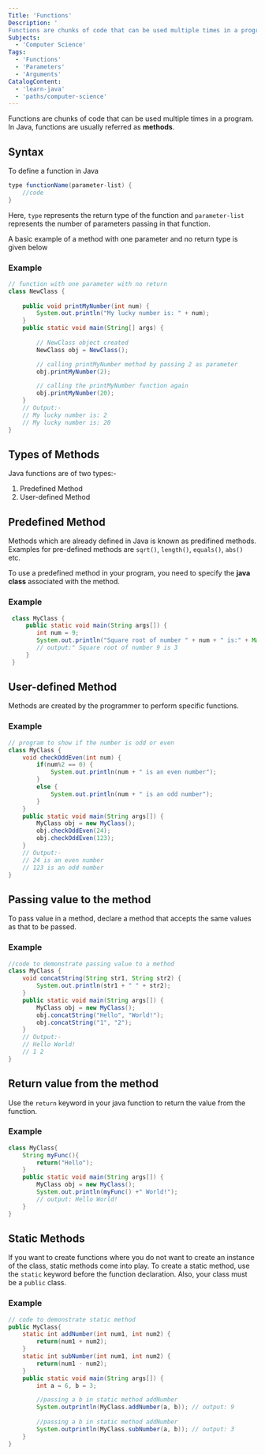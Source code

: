 ```yaml
---
Title: 'Functions'
Description: '
Functions are chunks of code that can be used multiple times in a program. In Java, functions are usually referred as <b>methods</b>.'
Subjects:
  - 'Computer Science'
Tags:
  - 'Functions'
  - 'Parameters'
  - 'Arguments'
CatalogContent:
  - 'learn-java'
  - 'paths/computer-science'
---
```


Functions are chunks of code that can be used multiple times in a program. In Java, functions are usually referred as <b>methods</b>.

## Syntax

To define a function in Java

```java
type functionName(parameter-list) {
    //code
}
```

Here, `type` represents the return type of the function and
`parameter-list` represents the number of parameters passing in that function.

A basic example of a method with one parameter and no return type is given below

### Example

```java
// function with one parameter with no return
class NewClass {
    
    public void printMyNumber(int num) {
        System.out.println("My lucky number is: " + num);
    }
    public static void main(String[] args) {
        
        // NewClass object created
        NewClass obj = NewClass();

        // calling printMyNumber method by passing 2 as parameter
        obj.printMyNumber(2);

        // calling the printMyNumber function again
        obj.printMyNumber(20);
    }
    // Output:-
    // My lucky number is: 2
    // My lucky number is: 20
}
```

## Types of Methods

Java functions are of two types:-

1. Predefined Method
2. User-defined Method

## Predefined Method

Methods which are already defined in Java is known as predifined methods.
Examples for pre-defined methods are
`sqrt()`, `length()`, `equals()`, `abs()` etc.

To use a predefined method in your program, you need to specify the <b>java class</b> associated with the method.

### Example

```java
 class MyClass {
     public static void main(String args[]) {
        int num = 9;
        System.out.println("Square root of number " + num + " is:" + Math.sqrt(num));
        // output:" Square root of number 9 is 3
     }
 }
```

## User-defined Method

Methods are created by the programmer to perform specific functions.

### Example

```java
// program to show if the number is odd or even
class MyClass {
    void checkOddEven(int num) {
        if(num%2 == 0) {
            System.out.println(num + " is an even number");
        }
        else {
            System.out.println(num + " is an odd number");
        }
    }
    public static void main(String args[]) {
        MyClass obj = new MyClass();
        obj.checkOddEven(24);
        obj.checkOddEven(123);
    }
    // Output:-
    // 24 is an even number
    // 123 is an odd number
}
```

## Passing value to the method

To pass value in a method, declare a method that accepts the same values as that to be passed.

### Example

```java
//code to demonstrate passing value to a method
class MyClass {
    void concatString(String str1, String str2) {
        System.out.println(str1 + " " + str2);
    }
    public static void main(String args[]) {
        MyClass obj = new MyClass();
        obj.concatString("Hello", "World!");
        obj.concatString("1", "2");
    }
    // Output:-
    // Hello World!
    // 1 2
}
```

## Return value from the method

Use the `return` keyword in your java function to return the value from the function.

### Example

```java
class MyClass{
    String myFunc(){
        return("Hello");
    }
    public static void main(String args[]) {
        MyClass obj = new MyClass();
        System.out.println(myFunc() +" World!");
        // output: Hello World!
    }
}
```

## Static Methods

If you want to create functions where you do not want to create an instance of the class, static methods come into play.
To create a static method, use the `static` keyword before the function declaration. Also, your class must be a `public` class.

### Example

```java
// code to demonstrate static method
public MyClass{
    static int addNumber(int num1, int num2) {
        return(num1 + num2);
    }
    static int subNumber(int num1, int num2) {
        return(num1 - num2);
    }
    public static void main(String args[]) {
        int a = 6, b = 3;

        //passing a b in static method addNumber
        System.outprintln(MyClass.addNumber(a, b)); // output: 9
        
        //passing a b in static method addNumber
        System.outprintln(MyClass.subNumber(a, b)); // output: 3
    }
}
```
